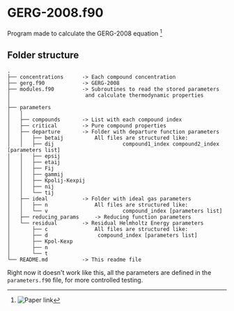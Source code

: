 # GERG-2008.f90

Program made to calculate the GERG-2008 equation [^1]


## Folder structure

```
.
├── concentrations		-> Each compound concentration
├── gerg.f90			-> GERG-2008
├── modules.f90			-> Subroutines to read the stored parameters
│   				     and calculate thermodynamic properties
│   				     
├── parameters			
│   │   
│   ├── compounds		-> List with each compound index
│   ├── critical		-> Pure compound properties
│   ├── departure		-> Folder with departure function parameters
│   │   ├── betaij		    All files are structured like:
│   │   ├── dij                      compound1_index compound2_index [parameters list]
│   │   ├── epsij
│   │   ├── etaij
│   │   ├── Fij
│   │   ├── gammij
│   │   ├── Kpolij-Kexpij
│   │   ├── nij
│   │   └── tij
│   ├── ideal			-> Folder with ideal gas parameters
│   │   ├── n			    All files are structured like:
│   │   └── v                        compound_index [parameters list]
│   ├── reducing_params		-> Reducing function parameters
│   └── residual		-> Residual Helmholtz Energy parameters
│       ├── c			    All files are structured like:
│       ├── d			     compound_index [parameters list]
│       ├── Kpol-Kexp
│       ├── n
│       └── t
└── README.md			-> This readme file
```

Right now it doesn't work like this, all the parameters are defined in the 
`parameters.f90` file, for more controlled testing.

[^1]: ![Paper link](https://pubs.acs.org/doi/10.1021/je300655b)
